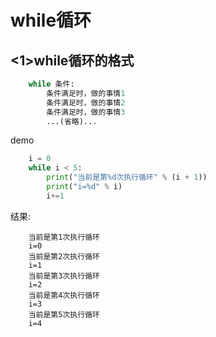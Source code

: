 # while循环

## <1>while循环的格式

```python
	while 条件:
		条件满足时，做的事情1
		条件满足时，做的事情2
		条件满足时，做的事情3
		...(省略)...
```

demo

```python
	i = 0
	while i < 5:
		print("当前是第%d次执行循环" % (i + 1))
		print("i=%d" % i)
		i+=1
```

结果:

```
	当前是第1次执行循环
	i=0
	当前是第2次执行循环
	i=1
	当前是第3次执行循环
	i=2
	当前是第4次执行循环
	i=3
	当前是第5次执行循环
	i=4
```
